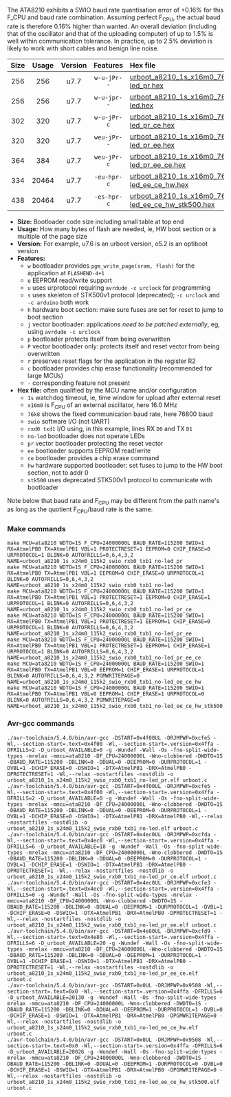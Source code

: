 The ATA8210 exhibits a SWIO baud rate quantisation error of +0.16% for this F_CPU and baud rate combination. Assuming perfect F<sub>CPU</sub>, the actual baud rate is therefore 0.16% higher than wanted. An overall deviation (including that of the oscillator and that of the uploading computer) of up to 1.5% is well within communication tolerance. In practice, up to 2.5% deviation is likely to work with short cables and benign line noise.

|Size|Usage|Version|Features|Hex file|
|:-:|:-:|:-:|:-:|:--|
|256|256|u7.7|`w-u-jPr--`|[urboot_a8210_1s_x16m0_76k8_swio_rxb0_txb1_no-led_pr.hex](https://raw.githubusercontent.com/stefanrueger/urboot.hex/main/mcus/ata8210/watchdog_1_s/external_oscillator_x/16m000000_hz/%2B%2B76k8_baud/swio_rxb0_txb1/no-led/urboot_a8210_1s_x16m0_76k8_swio_rxb0_txb1_no-led_pr.hex)|
|256|256|u7.7|`w-u-jpr--`|[urboot_a8210_1s_x16m0_76k8_swio_rxb0_txb1_no-led.hex](https://raw.githubusercontent.com/stefanrueger/urboot.hex/main/mcus/ata8210/watchdog_1_s/external_oscillator_x/16m000000_hz/%2B%2B76k8_baud/swio_rxb0_txb1/no-led/urboot_a8210_1s_x16m0_76k8_swio_rxb0_txb1_no-led.hex)|
|302|320|u7.7|`w-u-jPr-c`|[urboot_a8210_1s_x16m0_76k8_swio_rxb0_txb1_no-led_pr_ce.hex](https://raw.githubusercontent.com/stefanrueger/urboot.hex/main/mcus/ata8210/watchdog_1_s/external_oscillator_x/16m000000_hz/%2B%2B76k8_baud/swio_rxb0_txb1/no-led/urboot_a8210_1s_x16m0_76k8_swio_rxb0_txb1_no-led_pr_ce.hex)|
|320|320|u7.7|`weu-jPr--`|[urboot_a8210_1s_x16m0_76k8_swio_rxb0_txb1_no-led_pr_ee.hex](https://raw.githubusercontent.com/stefanrueger/urboot.hex/main/mcus/ata8210/watchdog_1_s/external_oscillator_x/16m000000_hz/%2B%2B76k8_baud/swio_rxb0_txb1/no-led/urboot_a8210_1s_x16m0_76k8_swio_rxb0_txb1_no-led_pr_ee.hex)|
|364|384|u7.7|`weu-jPr-c`|[urboot_a8210_1s_x16m0_76k8_swio_rxb0_txb1_no-led_pr_ee_ce.hex](https://raw.githubusercontent.com/stefanrueger/urboot.hex/main/mcus/ata8210/watchdog_1_s/external_oscillator_x/16m000000_hz/%2B%2B76k8_baud/swio_rxb0_txb1/no-led/urboot_a8210_1s_x16m0_76k8_swio_rxb0_txb1_no-led_pr_ee_ce.hex)|
|334|20464|u7.7|`-eu-hpr-c`|[urboot_a8210_1s_x16m0_76k8_swio_rxb0_txb1_no-led_ee_ce_hw.hex](https://raw.githubusercontent.com/stefanrueger/urboot.hex/main/mcus/ata8210/watchdog_1_s/external_oscillator_x/16m000000_hz/%2B%2B76k8_baud/swio_rxb0_txb1/no-led/urboot_a8210_1s_x16m0_76k8_swio_rxb0_txb1_no-led_ee_ce_hw.hex)|
|438|20464|u7.7|`-es-hpr-c`|[urboot_a8210_1s_x16m0_76k8_swio_rxb0_txb1_no-led_ee_ce_hw_stk500.hex](https://raw.githubusercontent.com/stefanrueger/urboot.hex/main/mcus/ata8210/watchdog_1_s/external_oscillator_x/16m000000_hz/%2B%2B76k8_baud/swio_rxb0_txb1/no-led/urboot_a8210_1s_x16m0_76k8_swio_rxb0_txb1_no-led_ee_ce_hw_stk500.hex)|

- **Size:** Bootloader code size including small table at top end
- **Usage:** How many bytes of flash are needed, ie, HW boot section or a multiple of the page size
- **Version:** For example, u7.6 is an urboot version, o5.2 is an optiboot version
- **Features:**
  + `w` bootloader provides `pgm_write_page(sram, flash)` for the application at `FLASHEND-4+1`
  + `e` EEPROM read/write support
  + `u` uses urprotocol requiring `avrdude -c urclock` for programming
  + `s` uses skeleton of STK500v1 protocol (deprecated); `-c urclock` and `-c arduino` both work
  + `h` hardware boot section: make sure fuses are set for reset to jump to boot section
  + `j` vector bootloader: applications *need to be patched externally*, eg, using `avrdude -c urclock`
  + `p` bootloader protects itself from being overwritten
  + `P` vector bootloader only: protects itself and reset vector from being overwritten
  + `r` preserves reset flags for the application in the register R2
  + `c` bootloader provides chip erase functionality (recommended for large MCUs)
  + `-` corresponding feature not present
- **Hex file:** often qualified by the MCU name and/or configuration
  + `1s` watchdog timeout, ie, time window for upload after external reset
  + `x16m0` is F<sub>CPU</sub> of an external oscillator, here 16.0 MHz
  + `76k8` shows the fixed communication baud rate, here 76800 baud
  + `swio` software I/O (not UART)
  + `rxd0 txd1` I/O using, in this example, lines RX `D0` and TX `D1`
  + `no-led` bootloader does not operate LEDs
  + `pr` vector bootloader protecting the reset vector
  + `ee` bootloader supports EEPROM read/write
  + `ce` bootloader provides a chip erase command
  + `hw` hardware supported bootloader: set fuses to jump to the HW boot section, not to addr 0
  + `stk500` uses deprecated STK500v1 protocol to communicate with bootloader


Note below that baud rate and F<sub>CPU</sub> may be different from the path name's as long as the quotient F<sub>CPU</sub>/baud rate is the same.

### Make commands
```
make MCU=ata8210 WDTO=1S F_CPU=24000000L BAUD_RATE=115200 SWIO=1 RX=AtmelPB0 TX=AtmelPB1 VBL=1 PROTECTRESET=1 EEPROM=0 CHIP_ERASE=0 URPROTOCOL=1 BLINK=0 AUTOFRILLS=0,6,4,3,2 NAME=urboot_a8210_1s_x24m0_115k2_swio_rxb0_txb1_no-led_pr
make MCU=ata8210 WDTO=1S F_CPU=24000000L BAUD_RATE=115200 SWIO=1 RX=AtmelPB0 TX=AtmelPB1 VBL=1 EEPROM=0 CHIP_ERASE=0 URPROTOCOL=1 BLINK=0 AUTOFRILLS=0,6,4,3,2 NAME=urboot_a8210_1s_x24m0_115k2_swio_rxb0_txb1_no-led
make MCU=ata8210 WDTO=1S F_CPU=24000000L BAUD_RATE=115200 SWIO=1 RX=AtmelPB0 TX=AtmelPB1 VBL=1 PROTECTRESET=1 EEPROM=0 CHIP_ERASE=1 URPROTOCOL=1 BLINK=0 AUTOFRILLS=0,6,4,3,2 NAME=urboot_a8210_1s_x24m0_115k2_swio_rxb0_txb1_no-led_pr_ce
make MCU=ata8210 WDTO=1S F_CPU=24000000L BAUD_RATE=115200 SWIO=1 RX=AtmelPB0 TX=AtmelPB1 VBL=1 PROTECTRESET=1 EEPROM=1 CHIP_ERASE=0 URPROTOCOL=1 BLINK=0 AUTOFRILLS=0,6,4,3,2 NAME=urboot_a8210_1s_x24m0_115k2_swio_rxb0_txb1_no-led_pr_ee
make MCU=ata8210 WDTO=1S F_CPU=24000000L BAUD_RATE=115200 SWIO=1 RX=AtmelPB0 TX=AtmelPB1 VBL=1 PROTECTRESET=1 EEPROM=1 CHIP_ERASE=1 URPROTOCOL=1 BLINK=0 AUTOFRILLS=0,6,4,3,2 NAME=urboot_a8210_1s_x24m0_115k2_swio_rxb0_txb1_no-led_pr_ee_ce
make MCU=ata8210 WDTO=1S F_CPU=24000000L BAUD_RATE=115200 SWIO=1 RX=AtmelPB0 TX=AtmelPB1 VBL=0 EEPROM=1 CHIP_ERASE=1 URPROTOCOL=1 BLINK=0 AUTOFRILLS=0,6,4,3,2 PGMWRITEPAGE=0 NAME=urboot_a8210_1s_x24m0_115k2_swio_rxb0_txb1_no-led_ee_ce_hw
make MCU=ata8210 WDTO=1S F_CPU=24000000L BAUD_RATE=115200 SWIO=1 RX=AtmelPB0 TX=AtmelPB1 VBL=0 EEPROM=1 CHIP_ERASE=1 URPROTOCOL=0 BLINK=0 AUTOFRILLS=0,6,4,3,2 PGMWRITEPAGE=0 NAME=urboot_a8210_1s_x24m0_115k2_swio_rxb0_txb1_no-led_ee_ce_hw_stk500
```

### Avr-gcc commands
```
./avr-toolchain/5.4.0/bin/avr-gcc -DSTART=0x4f00UL -DRJMPWP=0xcfe5 -Wl,--section-start=.text=0x4f00 -Wl,--section-start=.version=0x4ffa -DFRILLS=2 -D_urboot_AVAILABLE=0 -g -Wundef -Wall -Os -fno-split-wide-types -mrelax -mmcu=ata8210 -DF_CPU=24000000L -Wno-clobbered -DWDTO=1S -DBAUD_RATE=115200 -DBLINK=0 -DDUAL=0 -DEEPROM=0 -DURPROTOCOL=1 -DVBL=1 -DCHIP_ERASE=0 -DSWIO=1 -DTX=AtmelPB1 -DRX=AtmelPB0 -DPROTECTRESET=1 -Wl,--relax -nostartfiles -nostdlib -o urboot_a8210_1s_x24m0_115k2_swio_rxb0_txb1_no-led_pr.elf urboot.c
./avr-toolchain/5.4.0/bin/avr-gcc -DSTART=0x4f00UL -DRJMPWP=0xcfe5 -Wl,--section-start=.text=0x4f00 -Wl,--section-start=.version=0x4ffa -DFRILLS=2 -D_urboot_AVAILABLE=0 -g -Wundef -Wall -Os -fno-split-wide-types -mrelax -mmcu=ata8210 -DF_CPU=24000000L -Wno-clobbered -DWDTO=1S -DBAUD_RATE=115200 -DBLINK=0 -DDUAL=0 -DEEPROM=0 -DURPROTOCOL=1 -DVBL=1 -DCHIP_ERASE=0 -DSWIO=1 -DTX=AtmelPB1 -DRX=AtmelPB0 -Wl,--relax -nostartfiles -nostdlib -o urboot_a8210_1s_x24m0_115k2_swio_rxb0_txb1_no-led.elf urboot.c
./avr-toolchain/5.4.0/bin/avr-gcc -DSTART=0x4ec0UL -DRJMPWP=0xcfda -Wl,--section-start=.text=0x4ec0 -Wl,--section-start=.version=0x4ffa -DFRILLS=6 -D_urboot_AVAILABLE=18 -g -Wundef -Wall -Os -fno-split-wide-types -mrelax -mmcu=ata8210 -DF_CPU=24000000L -Wno-clobbered -DWDTO=1S -DBAUD_RATE=115200 -DBLINK=0 -DDUAL=0 -DEEPROM=0 -DURPROTOCOL=1 -DVBL=1 -DCHIP_ERASE=1 -DSWIO=1 -DTX=AtmelPB1 -DRX=AtmelPB0 -DPROTECTRESET=1 -Wl,--relax -nostartfiles -nostdlib -o urboot_a8210_1s_x24m0_115k2_swio_rxb0_txb1_no-led_pr_ce.elf urboot.c
./avr-toolchain/5.4.0/bin/avr-gcc -DSTART=0x4ec0UL -DRJMPWP=0xcfe3 -Wl,--section-start=.text=0x4ec0 -Wl,--section-start=.version=0x4ffa -DFRILLS=0 -g -Wundef -Wall -Os -fno-split-wide-types -mrelax -mmcu=ata8210 -DF_CPU=24000000L -Wno-clobbered -DWDTO=1S -DBAUD_RATE=115200 -DBLINK=0 -DDUAL=0 -DEEPROM=1 -DURPROTOCOL=1 -DVBL=1 -DCHIP_ERASE=0 -DSWIO=1 -DTX=AtmelPB1 -DRX=AtmelPB0 -DPROTECTRESET=1 -Wl,--relax -nostartfiles -nostdlib -o urboot_a8210_1s_x24m0_115k2_swio_rxb0_txb1_no-led_pr_ee.elf urboot.c
./avr-toolchain/5.4.0/bin/avr-gcc -DSTART=0x4e80UL -DRJMPWP=0xcfd9 -Wl,--section-start=.text=0x4e80 -Wl,--section-start=.version=0x4ffa -DFRILLS=6 -D_urboot_AVAILABLE=20 -g -Wundef -Wall -Os -fno-split-wide-types -mrelax -mmcu=ata8210 -DF_CPU=24000000L -Wno-clobbered -DWDTO=1S -DBAUD_RATE=115200 -DBLINK=0 -DDUAL=0 -DEEPROM=1 -DURPROTOCOL=1 -DVBL=1 -DCHIP_ERASE=1 -DSWIO=1 -DTX=AtmelPB1 -DRX=AtmelPB0 -DPROTECTRESET=1 -Wl,--relax -nostartfiles -nostdlib -o urboot_a8210_1s_x24m0_115k2_swio_rxb0_txb1_no-led_pr_ee_ce.elf urboot.c
./avr-toolchain/5.4.0/bin/avr-gcc -DSTART=0x0UL -DRJMPWP=0x9508 -Wl,--section-start=.text=0x0 -Wl,--section-start=.version=0x4ffa -DFRILLS=6 -D_urboot_AVAILABLE=20130 -g -Wundef -Wall -Os -fno-split-wide-types -mrelax -mmcu=ata8210 -DF_CPU=24000000L -Wno-clobbered -DWDTO=1S -DBAUD_RATE=115200 -DBLINK=0 -DDUAL=0 -DEEPROM=1 -DURPROTOCOL=1 -DVBL=0 -DCHIP_ERASE=1 -DSWIO=1 -DTX=AtmelPB1 -DRX=AtmelPB0 -DPGMWRITEPAGE=0 -Wl,--relax -nostartfiles -nostdlib -o urboot_a8210_1s_x24m0_115k2_swio_rxb0_txb1_no-led_ee_ce_hw.elf urboot.c
./avr-toolchain/5.4.0/bin/avr-gcc -DSTART=0x0UL -DRJMPWP=0x9508 -Wl,--section-start=.text=0x0 -Wl,--section-start=.version=0x4ffa -DFRILLS=6 -D_urboot_AVAILABLE=20026 -g -Wundef -Wall -Os -fno-split-wide-types -mrelax -mmcu=ata8210 -DF_CPU=24000000L -Wno-clobbered -DWDTO=1S -DBAUD_RATE=115200 -DBLINK=0 -DDUAL=0 -DEEPROM=1 -DURPROTOCOL=0 -DVBL=0 -DCHIP_ERASE=1 -DSWIO=1 -DTX=AtmelPB1 -DRX=AtmelPB0 -DPGMWRITEPAGE=0 -Wl,--relax -nostartfiles -nostdlib -o urboot_a8210_1s_x24m0_115k2_swio_rxb0_txb1_no-led_ee_ce_hw_stk500.elf urboot.c
```

